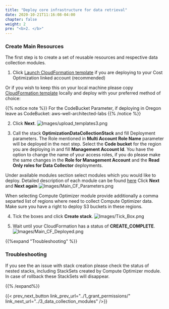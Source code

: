 ```yaml
---
title: "Deploy core infrastructure for data retrieval"
date: 2020-10-21T11:16:08-04:00
chapter: false
weight: 2
pre: "<b>2. </b>"
---
```


### Create Main Resources

The first step is to create a set of reusable resources and respective data collection modules. 


1.  Click [Launch CloudFormation template](https://console.aws.amazon.com/cloudformation/home#/stacks/new?&templateURL=https://aws-well-architected-labs.s3-us-west-2.amazonaws.com/Cost/Labs/300_Optimization_Data_Collection/Optimization_Data_Collector.yaml) if you are deploying to your Cost Optimization linked account (recommended)

Or if you wish to keep this on your local machine please copy [CloudFormation template](https://aws-well-architected-labs.s3-us-west-2.amazonaws.com/Cost/Labs/300_Optimization_Data_Collection/Optimization_Data_Collector.yaml) locally and deploy with your preferred method of choice:

{{% notice note %}}
For the CodeBucket Parameter, if deploying in Oregon leave as CodeBucket: aws-well-architected-labs
{{% /notice %}}

2. Click **Next**.
![Images/upload_templates3.png](/Cost/300_Optimization_Data_Collection/Images/upload_templates3.png)

3. Call the stack **OptimizationDataCollectionStack** and fill Deployment parameters. The Role mentioned in **Multi Account Role Name** parameter will be deployed in the next step.
 Select the **Code bucket** for the region you are deploying in and fill **Management Account Id**. You have the option to change the name of your access roles, if you do please make the same changes in the **Role for Management Account** and the  **Read Only roles for Data Collector** deployments.
 
 Under available modules section select modules which you would like to deploy. Detailed description of each module can be found [here](../3_data_collection_modules)
 Click **Next** and **Next again**
![Images/Main_CF_Parameters.png](/Cost/300_Optimization_Data_Collection/Images/Main_CF_Parameters.png)

When selecting Compute Optimizer module provide additionally a comma separted list of regions where need to collect Compute Optimizer data. Make sure you have a right to deploy S3 buckets in these regions.

4. Tick the boxes and click **Create stack**.
![Images/Tick_Box.png](/Cost/300_Optimization_Data_Collection/Images/Tick_Box.png)

5. Wait until your CloudFormation has a status of **CREATE_COMPLETE**.
![Images/Main_CF_Deployed.png](/Cost/300_Optimization_Data_Collection/Images/Main_CF_Deployed.png)

{{%expand "Troubleshooting" %}}

### Troubleshooting

If you see the an issue with stack creation please check the status of nested stacks, including StackSets created by Compute Optimizer module. In case of rollback these StackSets will disappear. 

{{% /expand%}}

{{< prev_next_button link_prev_url="../1_grant_permissions/" link_next_url="../3_data_collection_modules" />}}
